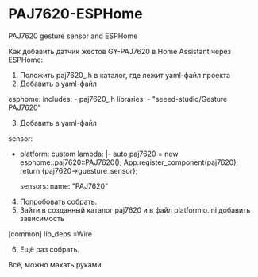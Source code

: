 # PAJ7620-ESPHome
PAJ7620 gesture sensor and ESPHome

Как добавить датчик жестов GY-PAJ7620 в Home Assistant через ESPHome:

1. Положить paj7620_.h в каталог, где лежит yaml-файл проекта
2. Добавить в yaml-файл 

esphome:
  includes:
    - paj7620_.h
  libraries:
    - "seeed-studio/Gesture PAJ7620"

3. Добавить в yaml-файл 

sensor:
- platform: custom
  lambda: |-
    auto paj7620 = new esphome::paj7620::PAJ7620();
    App.register_component(paj7620);
    return {paj7620->guesture_sensor};

  sensors:
    name: "PAJ7620"
    
4. Попробовать собрать.
5. Зайти в созданный каталог paj7620 и в файл platformio.ini добавить зависимость 

[common]
lib_deps =Wire

6. Ещё раз собрать. 

Всё, можно махать руками.
